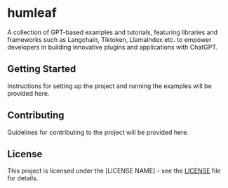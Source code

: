# humleaf
A collection of GPT-based examples and tutorials, featuring libraries and frameworks such as Langchain, Tiktoken, LlamaIndex etc. to empower developers in building innovative plugins and applications with ChatGPT.

## Getting Started

Instructions for setting up the project and running the examples will be provided here.

## Contributing

Guidelines for contributing to the project will be provided here.

## License

This project is licensed under the [LICENSE NAME] - see the [LICENSE](LICENSE) file for details.
